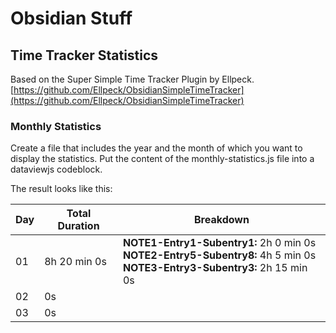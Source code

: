 # Obsidian Stuff 

## Time Tracker Statistics 

Based on the Super Simple Time Tracker Plugin by Ellpeck. 
[https://github.com/Ellpeck/ObsidianSimpleTimeTracker](https://github.com/Ellpeck/ObsidianSimpleTimeTracker)

### Monthly Statistics 

Create a file that includes the year and the month of which you want to display the statistics. 
Put the content of the monthly-statistics.js file into a dataviewjs codeblock.

The result looks like this: 

| Day | Total Duration | Breakdown                                                                                                                      |
| --- | -------------- | ------------------------------------------------------------------------------------------------------------------------------ |
| 01  | 8h 20 min 0s   | **NOTE1-Entry1-Subentry1:** 2h 0 min 0s<br>**NOTE2-Entry5-Subentry8:** 4h 5 min 0s<br>**NOTE3-Entry3-Subentry3:** 2h 15 min 0s |
| 02  | 0s             |                                                                                                                                |
| 03  | 0s             |                                                                                                                                |




